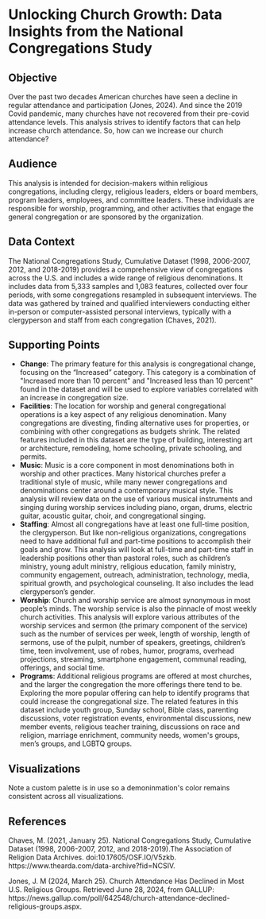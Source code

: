 # Unlocking Church Growth: Data Insights from the National Congregations Study

## Objective
Over the past two decades American churches have seen a decline in regular attendance and participation (Jones, 2024). And since the 2019 Covid pandemic, many churches have not recovered from their pre-covid attendance levels. This analysis strives to identify factors that can help increase church attendance. So, how can we increase our church attendance? 

## Audience
This analysis is intended for decision-makers within religious congregations, including clergy, religious leaders, elders or board members, program leaders, employees, and committee leaders. These individuals are responsible for worship, programming, and other activities that engage the general congregation or are sponsored by the organization.

## Data Context
The National Congregations Study, Cumulative Dataset (1998, 2006-2007, 2012, and 2018-2019) provides a comprehensive view of congregations across the U.S. and includes a wide range of religious denominations. It includes data from 5,333 samples and 1,083 features, collected over four periods, with some congregations resampled in subsequent interviews. The data was gathered by trained and qualified interviewers conducting either in-person or computer-assisted personal interviews, typically with a clergyperson and staff from each congregation (Chaves, 2021).

## Supporting Points
- **Change**: The primary feature for this analysis is congregational change, focusing on the “Increased” category. This category is a combination of "Increased more than 10 percent" and "Increased less than 10 percent" found in the dataset and will be used to explore variables correlated with an increase in congregation size.
- **Facilities**: The location for worship and general congregational operations is a key aspect of any religious denomination. Many congregations are divesting, finding alternative uses for properties, or combining with other congregations as budgets shrink. The related features included in this dataset are the type of building, interesting art or architecture, remodeling, home schooling, private schooling, and permits.
- **Music**: Music is a core component in most denominations both in worship and other practices. Many historical churches prefer a traditional style of music, while many newer congregations and denominations center around a contemporary musical style. This analysis will review data on the use of various musical instruments and singing during worship services including piano, organ, drums, electric guitar, acoustic guitar, choir, and congregational singing.
- **Staffing**: Almost all congregations have at least one full-time position, the clergyperson. But like non-religious organizations, congregations need to have additional full and part-time positions to accomplish their goals and grow. This analysis will look at full-time and part-time staff in leadership positions other than pastoral roles, such as children’s ministry, young adult ministry, religious education, family ministry, community engagement, outreach, administration, technology, media, spiritual growth, and psychological counseling. It also includes the lead clergyperson’s gender.
- **Worship**: Church and worship service are almost synonymous in most people’s minds. The worship service is also the pinnacle of most weekly church activities. This analysis will explore various attributes of the worship services and sermon (the primary component of the service) such as the number of services per week, length of worship, length of sermons, use of the pulpit, number of speakers, greetings, children’s time, teen involvement, use of robes, humor, programs, overhead projections, streaming, smartphone engagement, communal reading, offerings, and social time.
- **Programs**: Additional religious programs are offered at most churches, and the larger the congregation the more offerings there tend to be. Exploring the more popular offering can help to identify programs that could increase the congregational size. The related features in this dataset include youth group, Sunday school, Bible class, parenting discussions, voter registration events, environmental discussions, new member events, religious teacher training, discussions on race and religion, marriage enrichment, community needs, women's groups, men’s groups, and LGBTQ groups.

## Visualizations
Note a custom palette is in use so a demoninmation's color remains consistent across all visualizations.


## References
<p>Chaves, M. (2021, January 25). National Congregations Study, Cumulative Dataset (1998, 2006-2007, 2012, and 2018-2019).The Association of Religion Data Archives. doi:10.17605/OSF.IO/V5zkb. https://www.thearda.com/data-archive?fid=NCSIV.</p>
<p>Jones, J. M (2024, March 25). Church Attendance Has Declined in Most U.S. Religious Groups. Retrieved June 28, 2024, from GALLUP: https://news.gallup.com/poll/642548/church-attendance-declined-religious-groups.aspx.</p>
